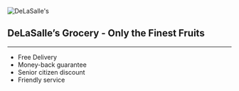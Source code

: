 ![DeLaSalle's](https://home.manhattan.edu/~marc.waldman/images/dls.png)
## DeLaSalle’s Grocery - Only the Finest Fruits
---

- Free Delivery
- Money-back guarantee
- Senior citizen discount
- Friendly service
